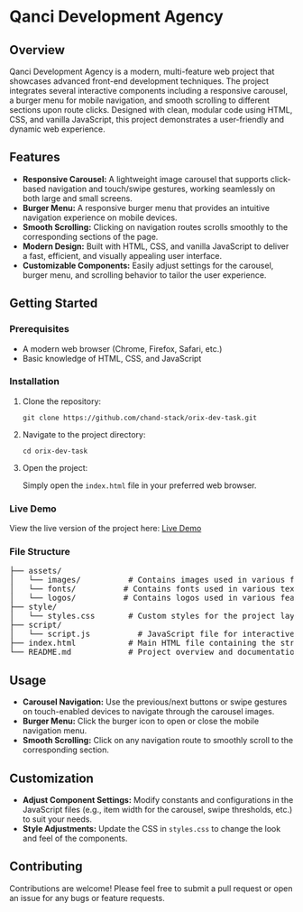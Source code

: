 <h1>Qanci Development Agency</h1>

<h2>Overview</h2>
<p>
  Qanci Development Agency is a modern, multi-feature web project that showcases advanced front-end development techniques.
  The project integrates several interactive components including a responsive carousel, a burger menu for mobile navigation, and smooth scrolling to different sections upon route clicks.
  Designed with clean, modular code using HTML, CSS, and vanilla JavaScript, this project demonstrates a user-friendly and dynamic web experience.
</p>

<h2>Features</h2>
<ul>
  <li>
    <strong>Responsive Carousel:</strong>
    A lightweight image carousel that supports click-based navigation and touch/swipe gestures, working seamlessly on both large and small screens.
  </li>
  <li>
    <strong>Burger Menu:</strong>
    A responsive burger menu that provides an intuitive navigation experience on mobile devices.
  </li>
  <li>
    <strong>Smooth Scrolling:</strong>
    Clicking on navigation routes scrolls smoothly to the corresponding sections of the page.
  </li>
  <li>
    <strong>Modern Design:</strong>
    Built with HTML, CSS, and vanilla JavaScript to deliver a fast, efficient, and visually appealing user interface.
  </li>
  <li>
    <strong>Customizable Components:</strong>
    Easily adjust settings for the carousel, burger menu, and scrolling behavior to tailor the user experience.
  </li>
</ul>

<h2>Getting Started</h2>

<h3>Prerequisites</h3>
<ul>
  <li>A modern web browser (Chrome, Firefox, Safari, etc.)</li>
  <li>Basic knowledge of HTML, CSS, and JavaScript</li>
</ul>

<h3>Installation</h3>
<ol>
  <li>
    <p>Clone the repository:</p>
    <pre><code>git clone https://github.com/chand-stack/orix-dev-task.git</code></pre>
  </li>
  <li>
    <p>Navigate to the project directory:</p>
    <pre><code>cd orix-dev-task</code></pre>
  </li>
  <li>
    <p>Open the project:</p>
    <p>Simply open the <code>index.html</code> file in your preferred web browser.</p>
  </li>
</ol>

<h3>Live Demo</h3>
<p>
  View the live version of the project here: <a href="https://orix-dev-task.vercel.app/" target="_blank">Live Demo</a>
</p>

<h3>File Structure</h3>
<pre>
├── assets/
│   └── images/          # Contains images used in various features (carousel, etc.)
│   └── fonts/          # Contains fonts used in various texts
│   └── logos/          # Contains logos used in various features
├── style/
│   └── styles.css       # Custom styles for the project layout and components
├── script/
│   └── script.js          # JavaScript file for interactive components (carousel, burger menu, smooth scrolling)
├── index.html           # Main HTML file containing the structure of the project
└── README.md            # Project overview and documentation
</pre>

<h2>Usage</h2>
<ul>
  <li>
    <strong>Carousel Navigation:</strong>
    Use the previous/next buttons or swipe gestures on touch-enabled devices to navigate through the carousel images.
  </li>
  <li>
    <strong>Burger Menu:</strong>
    Click the burger icon to open or close the mobile navigation menu.
  </li>
  <li>
    <strong>Smooth Scrolling:</strong>
    Click on any navigation route to smoothly scroll to the corresponding section.
  </li>
</ul>

<h2>Customization</h2>
<ul>
  <li>
    <strong>Adjust Component Settings:</strong>
    Modify constants and configurations in the JavaScript files (e.g., item width for the carousel, swipe thresholds, etc.) to suit your needs.
  </li>
  <li>
    <strong>Style Adjustments:</strong>
    Update the CSS in <code>styles.css</code> to change the look and feel of the components.
  </li>
</ul>

<h2>Contributing</h2>
<p>
  Contributions are welcome! Please feel free to submit a pull request or open an issue for any bugs or feature requests.
</p>

